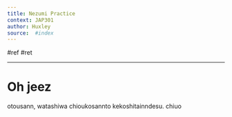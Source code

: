 ```yaml
---
title: Nezumi Practice  
context: JAP301
author: Huxley
source:  #index
---
```


#ref #ret 

---

# Oh jeez 



otousann, watashiwa chioukosannto kekoshitainndesu. chiuo













